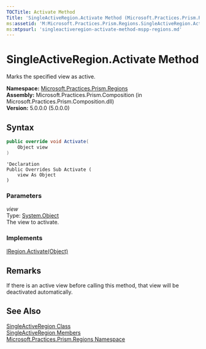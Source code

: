 ```yaml
---
TOCTitle: Activate Method
Title: 'SingleActiveRegion.Activate Method (Microsoft.Practices.Prism.Regions)'
ms:assetid: 'M:Microsoft.Practices.Prism.Regions.SingleActiveRegion.Activate(System.Object)'
ms:mtpsurl: 'singleactiveregion-activate-method-mspp-regions.md'
---
```


# SingleActiveRegion.Activate Method

Marks the specified view as active.

**Namespace:** [Microsoft.Practices.Prism.Regions](/patterns-practices/reference/mspp-regions-namespace)<br/>
**Assembly:** Microsoft.Practices.Prism.Composition (in Microsoft.Practices.Prism.Composition.dll)<br/>
**Version:** 5.0.0.0 (5.0.0.0)

## Syntax
```C#
public override void Activate(
	Object view
)
```
```VB
'Declaration
Public Overrides Sub Activate ( 
	view As Object
)
```

### Parameters

*view*  
Type: [System.Object](http://msdn.microsoft.com/en-us/library/e5kfa45b)   
The view to activate.

### Implements

[IRegion.Activate(Object)](/patterns-practices/reference/iregion-activate-method-mspp-regions)

## Remarks

If there is an active view before calling this method, that view will be deactivated automatically.

## See Also

[SingleActiveRegion Class](/patterns-practices/reference/singleactiveregion-class-mspp-regions)<br/>
[SingleActiveRegion Members](/patterns-practices/reference/singleactiveregion-members-mspp-regions)<br/>
[Microsoft.Practices.Prism.Regions Namespace](/patterns-practices/reference/mspp-regions-namespace)<br/>